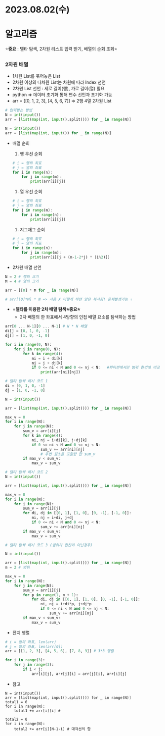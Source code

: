 # 2023.08.02(수)

# 알고리즘

⭐**중요** : 델타 탐색, 2차원 리스트 입력 받기, 배열의 순회 조회⭐

### 2차원 배열

- 1차원 List를 묶어놓은 List
- 2차원 이상의 다차원 List는 차원에 따라 Index 선언
- 2차원 List 선언 : 세로 길이(행), 가로 길이(열) 필요
- python ⇒ 데이터 초기화 통해 변수 선언과 초기화 가능
- arr = [[0, 1, 2, 3], [4, 5, 6, 7]] ⇒ 2행 4열 2차원 List

```python
# 입력받는 방법
N = int(input())
arr = [list(map(int, input().split())) for _ in range(N)]

N = int(input())
arr = [list(map(int, input()) for _ in range(N)]
```

- 배열 순회
    1. 행 우선 순회
    
    ```python
    # i = 행의 좌표
    # j = 열의 좌표
    for i in range(n):
    	for j in range(m):
    		print(arr[i][j])
    ```
    
    1. 열 우선 순회
    
    ```python
    # i = 행의 좌표
    # j = 열의 좌표
    for j in range(m):
    	for i in range(n):
    		print(arr[i][j])
    ```
    
    1. 지그재그 순회
    
    ```python
    # i = 행의 좌표
    # j = 열의 좌표
    for i in range(n):
    	for j in range(m):
    		print(arr[i][j + (m-1-2*j) * (i%2)])
    ```
    
- 2차원 배열 선언

```python
N = 2 # 행의 크기
M = 4 # 열의 크기

arr = [[0] * M for _ in range(N)]

# arr[[0]*M] * N => 사용 X 이렇게 하면 얕은 복사됨! 문제발생가능 ↑
```

- ⭐**델타를 이용한 2차 배열 탐색⭐중요⭐**
    - 2차 배열의 한 좌표에서 4방향의 인접 배열 요소를 탐색하는 방법

```python
arr[0 ... N-1][0 ... N-1] # N * N 배열
di[] = [0, 1, 0, -1]
dj[] = [1, 0, -1, 0]

for i in range(0, N):
	for j in range(0, N):
		for k in range(4):
			ni = i + di[k]
			nj = j + dj[k]
			if 0 <= ni < N and 0 <= nj < N:   #파이썬에서만 범위 한번에 비교 가능!
				print(arr[ni][nj])
```

```python
# 델타 탐색 예시 코드 1
di = [0, 1, 0, -1]
dj = [1, 0, -1, 0]

N = int(input())

arr = [list(map(int, input().split())) for _ in range(N)]

max_v = 0
for i in range(N):
	for j in range(N):
		sum_v = arr[i][j]
		for k in range(4):
			ni, nj = i+di[k], j+dj[k]
			if 0 <= ni < N and 0 <= nj < N:
				sum_v += arr[ni][nj]
				# 주변 원소를 포함한 합 sum_v
		if max_v < sum_v:
			max_v = sum_v
```

```python
# 델타 탐색 예시 코드 2
N = int(input())

arr = [list(map(int, input().split())) for _ in range(N)]

max_v = 0
for i in range(N):
	for j in range(N):
		sum_v = arr[i][j]
		for di, dj in [[0, 1], [1, 0], [0, -1], [-1, 0]]:
			ni, nj = i+di, j+dj
			if 0 <= ni < N and 0 <= nj < N:
				sum_v += arr[ni][nj]
		if max_v < sum_v:
			max_v = sum_v
```

```python
# 델타 탐색 예시 코드 3 (범위가 한칸이 아닌경우)

N = int(input())

arr = [list(map(int, input().split())) for _ in range(N)]
m = 2 # 범위

max_v = 0
for i in range(N):
	for j in range(N):
		sum_v = arr[i][j]
		for p in range(1, m + 1):
			for di, dj in [[0, 1], [1, 0], [0, -1], [-1, 0]]:
				ni, nj = i+di*p, j+dj*p
				if 0 <= ni < N and 0 <= nj < N:
					sum_v += arr[ni][nj]
		if max_v < sum_v:
			max_v = sum_v
```

- 전치 행렬

```python
# i = 행의 좌표, len(arr)
# j = 열의 좌표, len(arr[0])
arr = [[1, 2, 3], [4, 5, 6], [7, 8, 9]] # 3*3 행렬

for i in range(3):
	for j in range(3):
		if i < j:
			arr[i][j], arr[j][i] = arr[j][i], arr[i][j]
```

- 참고

```
N = int(input())
arr = [list(map(int, input().split())) for _ in range(N)]
total1 = 0
for i in range(N):
    total1 += arr[i][i] #

total2 = 0
for i in range(N):
    total2 += arr[i][N-1-i] # 대각선의 합
```